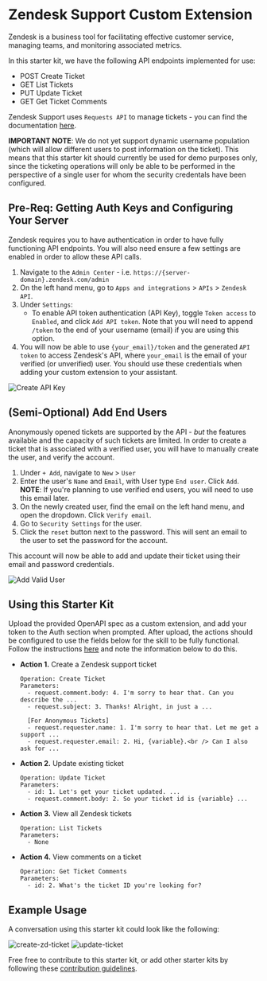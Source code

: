 # Zendesk Support Custom Extension

Zendesk is a business tool for facilitating effective customer service, managing teams, and monitoring associated metrics.

In this starter kit, we have the following API endpoints implemented for use:
- POST Create Ticket
- GET List Tickets
- PUT Update Ticket
- GET Get Ticket Comments

Zendesk Support uses `Requests API` to manage tickets - you can find the documentation [here](https://developer.zendesk.com/api-reference/ticketing/tickets/ticket-requests).

**IMPORTANT NOTE**: We do not yet support dynamic username population (which will allow different users to post information on the ticket). This means that this starter kit should currently be used for demo purposes only, since the ticketing operations will only be able to be performed in the perspective of a single user for whom the security credentals have been configured.

## Pre-Req: Getting Auth Keys and Configuring Your Server
Zendesk requires you to have authentication in order to have fully functioning API endpoints. You will also need ensure a few settings are enabled in order to allow these API calls.

1. Navigate to the `Admin Center` - i.e. `https://{server-domain}.zendesk.com/admin`
1. On the left hand menu, go to `Apps and integrations` > `APIs` > `Zendesk API`.
1. Under `Settings`:
    - To enable API token authentication (API Key), toggle `Token access` to `Enabled`, and click `Add API token`. Note that you will need to append `/token` to the end of your username (email) if you are using this option.
1. You will now be able to use `{your_email}/token` and the generated `API token` to access Zendesk's API, where `your_email` is the email of your verified (or unverified) user. You should use these credentials when adding your custom extension to your assistant.

![Create API Key](./assets/create-api-key.gif)<br>

## (Semi-Optional) Add End Users
Anonymously opened tickets are supported by the API - *but* the features available and the capacity of such tickets are limited. In order to create a ticket that is associated with a verified user, you will have to manually create the user, and verify the account. 

1. Under `+ Add`, navigate to `New` > `User`
1. Enter the user's `Name` and `Email`, with User type `End user`. Click `Add`.
  **NOTE**: If you're planning to use verified end users, you will need to use this email later.
1. On the newly created user, find the email on the left hand menu, and open the dropdown. Click `Verify email`.
1. Go to `Security Settings` for the user.
1. Click the `reset` button next to the password. This will sent an email to the user to set the password for the account.

This account will now be able to add and update their ticket using their email and password credentials.

![Add Valid User](./assets/add-valid-user.gif)<br>

## Using this Starter Kit
Upload the provided OpenAPI spec as a custom extension, and add your token to the Auth section when prompted. After upload, the actions should be configured to use the fields below for the skill to be fully functional. Follow the instructions [here](../../README.md#configuring-your-actions-skill-to-use-an-extension) and note the information below to do this.

- **Action 1.** Create a Zendesk support ticket
    ```
    Operation: Create Ticket
    Parameters:
      - request.comment.body: 4. I'm sorry to hear that. Can you describe the ...
      - request.subject: 3. Thanks! Alright, in just a ...

      [For Anonymous Tickets]
      - request.requester.name: 1. I'm sorry to hear that. Let me get a support ...
      - request.requester.email: 2. Hi, {variable}.<br /> Can I also ask for ...
    ```

- **Action 2.** Update existing ticket
    ```
    Operation: Update Ticket
    Parameters:
      - id: 1. Let's get your ticket updated. ...
      - request.comment.body: 2. So your ticket id is {variable} ...
    ```

- **Action 3.** View all Zendesk tickets
    ```
    Operation: List Tickets
    Parameters:
      - None
    ```

- **Action 4.** View comments on a ticket
    ```
    Operation: Get Ticket Comments
    Parameters:
      - id: 2. What's the ticket ID you're looking for?
    ```

## Example Usage
A conversation using this starter kit could look like the following:<br>

![create-zd-ticket](./assets/create-zd-ticket.gif)
![update-ticket](./assets/update-ticket.gif)

Free free to contribute to this starter kit, or add other starter kits by following these [contribution guidelines](../../docs/CONTRIBUTING.md).
